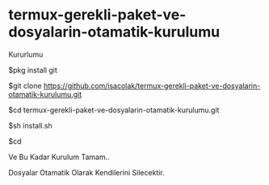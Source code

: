 # termux-gerekli-paket-ve-dosyalarin-otamatik-kurulumu

Kururlumu

$pkg install git

$git clone https://github.com/isacolak/termux-gerekli-paket-ve-dosyalarin-otamatik-kurulumu.git

$cd termux-gerekli-paket-ve-dosyalarin-otamatik-kurulumu.git

$sh install.sh

$cd

Ve Bu Kadar Kurulum Tamam..

Dosyalar Otamatik Olarak Kendilerini Silecektir.